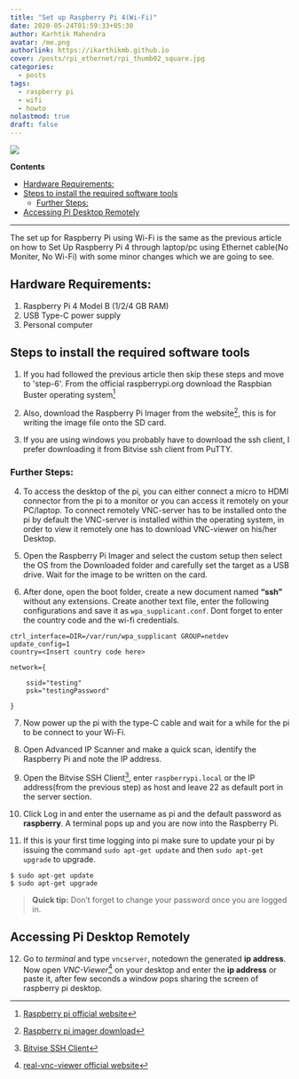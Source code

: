 ```yaml
---
title: "Set up Raspberry Pi 4(Wi-Fi)"
date: 2020-05-24T01:59:33+05:30
author: Karhtik Mahendra
avatar: /me.png
authorlink: https://ikarthikmb.github.io
cover: /posts/rpi_ethernet/rpi_thumb02_square.jpg
categories:
  - posts
tags:
  - raspberry pi
  - wifi
  - howto
nolastmod: true
draft: false
---
```


![](/posts/rpi_ethernet/rpi_thumb02.jpg)

**Contents**


<!-- @import "[TOC]" {cmd="toc" depthFrom=2 depthTo=6 orderedList=true} -->

<!-- code_chunk_output -->

- [Hardware Requirements:](#hardware-requirements)
- [Steps to install the required software tools](#steps-to-install-the-required-software-tools)
  - [Further Steps:](#further-steps)
- [Accessing Pi Desktop Remotely](#accessing-pi-desktop-remotely)

<!-- /code_chunk_output -->

---

The set up for Raspberry Pi using Wi-Fi is the same as the previous article on how to Set Up Raspberry Pi 4 through laptop/pc using Ethernet cable(No Moniter, No Wi-Fi) with some minor changes which we are going to see. 

## Hardware Requirements:

1. Raspberry Pi 4 Model B (1/2/4 GB RAM)     
2. USB Type-C power supply         
3. Personal computer

## Steps to install the required software tools

1. If you had followed the previous article then skip these steps and move to 'step-6'. From the official raspberrypi.org download the Raspbian Buster operating system[^1]

[^1]: [Raspberry pi official website](https://www.raspberrypi.org/software/operating-systems/)

2. Also, download the Raspberry Pi Imager from the website[^2], this is for writing the image file onto the SD card.

[^2]: [Raspberry pi imager download](https://www.raspberrypi.org/software/)

3. If you are using windows you probably have to download the ssh client, I prefer downloading it from Bitvise ssh client from PuTTY.

### Further Steps:

4. To access the desktop of the pi, you can either connect a micro to HDMI connector from the pi to a monitor or you can access it remotely on your PC/laptop. To connect remotely VNC-server has to be installed onto the pi by default the VNC-server is installed within the operating system, in order to view it remotely one has to download VNC-viewer on his/her Desktop.

5. Open the Raspberry Pi Imager and select the custom setup then select the OS from the Downloaded folder and carefully set the target as a USB drive. Wait for the image to be written on the card.

6. After done, open the boot folder, create a new document named **“ssh”** without any extensions. Create another text file, enter the following configurations and save it as `wpa_supplicant.conf`. Dont forget to enter the country code and the wi-fi credentials. 

```
ctrl_interface=DIR=/var/run/wpa_supplicant GROUP=netdev
update_config=1
country=<Insert country code here>

network={

    ssid="testing"
    psk="testingPassword"

}
```

7. Now power up the pi with the type-C cable and wait for a while for the pi to be connect to your Wi-Fi.

8. Open Advanced IP Scanner and make a quick scan, identify the Raspberry Pi and note the IP address.

9. Open the Bitvise SSH Client[^3], enter `raspberrypi.local` or the IP address(from the previous step) as host and leave 22 as default port in the server section.

[^3]: [Bitvise SSH Client](https://putty.org/)

10. Click Log in and enter the username as pi and the default password as **raspberry**. A terminal pops up and you are now into the Raspberry Pi.

11. If this is your first time logging into pi make sure to update your pi by issuing the command `sudo apt-get update` and then `sudo apt-get upgrade` to upgrade. 

```
$ sudo apt-get update
$ sudo apt-get upgrade
```

> **Quick tip:** Don’t forget to change your password once you are logged in.

## Accessing Pi Desktop Remotely

12. Go to *terminal* and type `vncserver`, notedown the generated **ip address**. Now open *VNC-Viewer*[^4] on your desktop and enter the **ip address** or paste it, after few seconds a window pops sharing the screen of raspberry pi desktop. 

[^4]: [real-vnc-viewer official website](https://www.realvnc.com/en/connect/download/viewer/)


